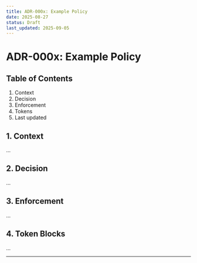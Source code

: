 ```yaml
---
title: ADR-000x: Example Policy
date: 2025-08-27
status: Draft
last_updated: 2025-09-05
---
```


# ADR-000x: Example Policy

## Table of Contents
1. Context
2. Decision
3. Enforcement
4. Tokens
5. Last updated

## 1. Context
...

## 2. Decision
...

## 3. Enforcement
...

## 4. Token Blocks
...

---
